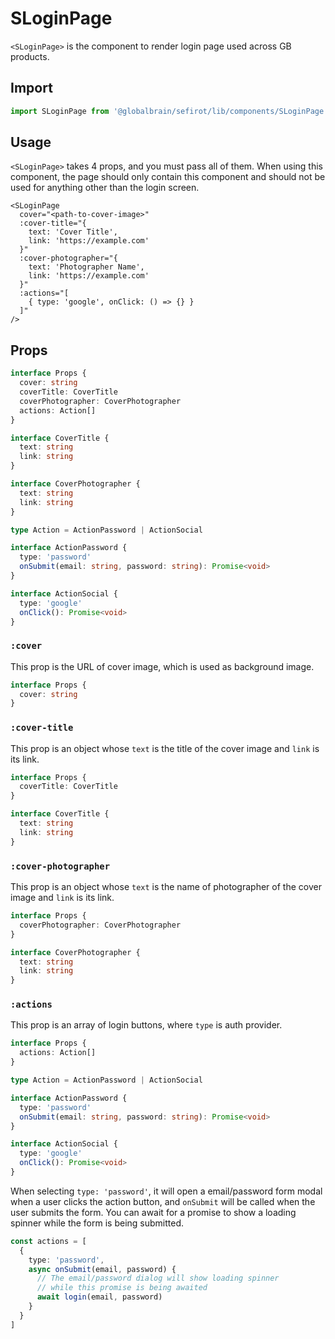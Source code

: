 # SLoginPage <Badge text="3.8.0" />

`<SLoginPage>` is the component to render login page used across GB products.

## Import

```ts
import SLoginPage from '@globalbrain/sefirot/lib/components/SLoginPage.vue'
```

## Usage

`<SLoginPage>` takes 4 props, and you must pass all of them. When using this component, the page should only contain this component and should not be used for anything other than the login screen.

```vue-html
<SLoginPage
  cover="<path-to-cover-image>"
  :cover-title="{
    text: 'Cover Title',
    link: 'https://example.com'
  }"
  :cover-photographer="{
    text: 'Photographer Name',
    link: 'https://example.com'
  }"
  :actions="[
    { type: 'google', onClick: () => {} }
  ]"
/>
```

## Props

```ts
interface Props {
  cover: string
  coverTitle: CoverTitle
  coverPhotographer: CoverPhotographer
  actions: Action[]
}

interface CoverTitle {
  text: string
  link: string
}

interface CoverPhotographer {
  text: string
  link: string
}

type Action = ActionPassword | ActionSocial

interface ActionPassword {
  type: 'password'
  onSubmit(email: string, password: string): Promise<void>
}

interface ActionSocial {
  type: 'google'
  onClick(): Promise<void>
}
```

### `:cover`

This prop is the URL of cover image, which is used as background image.

```ts
interface Props {
  cover: string
}
```

### `:cover-title`

This prop is an object whose `text` is the title of the cover image and `link` is its link.

```ts
interface Props {
  coverTitle: CoverTitle
}

interface CoverTitle {
  text: string
  link: string
}
```

### `:cover-photographer`

This prop is an object whose `text` is the name of photographer of the cover image and `link` is its link.

```ts
interface Props {
  coverPhotographer: CoverPhotographer
}

interface CoverPhotographer {
  text: string
  link: string
}
```

### `:actions`

This prop is an array of login buttons, where `type` is auth provider.

```ts
interface Props {
  actions: Action[]
}

type Action = ActionPassword | ActionSocial

interface ActionPassword {
  type: 'password'
  onSubmit(email: string, password: string): Promise<void>
}

interface ActionSocial {
  type: 'google'
  onClick(): Promise<void>
}
```

When selecting `type: 'password'`, it will open a email/password form modal when a user clicks the action button, and `onSubmit` will be called when the user submits the form. You can await for a promise to show a loading spinner while the form is being submitted.

```ts
const actions = [
  {
    type: 'password',
    async onSubmit(email, password) {
      // The email/password dialog will show loading spinner
      // while this promise is being awaited
      await login(email, password)
    }
  }
]
```
